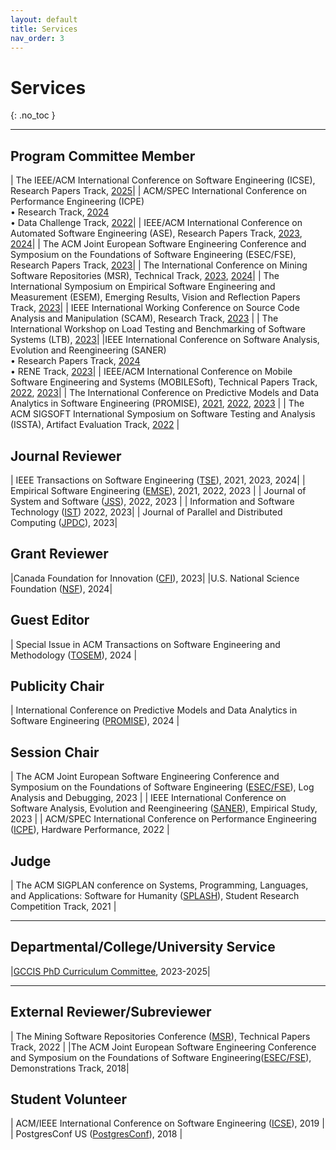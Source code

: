 ```yaml
---
layout: default
title: Services
nav_order: 3
---
```


# Services
{: .no_toc }

----

## Program Committee Member

| The IEEE/ACM International Conference on Software Engineering (ICSE), Research Papers Track, [2025](https://conf.researchr.org/track/icse-2025/icse-2025-research-track)| 
| ACM/SPEC International Conference on Performance Engineering (ICPE) <br/> • Research Track, [2024](https://icpe2024.spec.org/) <br/> • Data Challenge Track, [2022](https://icpe2022.spec.org/tracks-and-submissions/data-challenge-track/)|
| IEEE/ACM International Conference on Automated Software Engineering (ASE), Research Papers Track, [2023](https://conf.researchr.org/track/ase-2023/ase-2023-papers?), [2024](https://conf.researchr.org/track/ase-2024/ase-2024-research)| 
| The ACM Joint European Software Engineering Conference and Symposium on the Foundations of Software Engineering (ESEC/FSE), Research Papers Track, [2023](https://2023.esec-fse.org/track/fse-2023-research-papers)| 
| The International Conference on Mining Software Repositories (MSR), Technical Track, [2023](https://conf.researchr.org/track/msr-2023/msr-2023-technical-papers), [2024](https://2024.msrconf.org/track/msr-2024-technical-papers)| 
| The International Symposium on Empirical Software Engineering and Measurement (ESEM), Emerging Results, Vision and Reflection Papers Track, [2023](https://conf.researchr.org/track/esem-2023/esem-2023-emerging-results-vision-and-reflection-papers)| 
| IEEE International Working Conference on Source Code Analysis and Manipulation (SCAM), Research Track, [2023](http://www.ieee-scam.org/2023/#cfpresearchtrack) |
| The International Workshop on Load Testing and Benchmarking of Software Systems (LTB), [2023](https://ltb2023.github.io/)| 
|IEEE International Conference on Software Analysis, Evolution and Reengineering (SANER) <br/> • Research Papers Track, [2024](https://conf.researchr.org/track/saner-2024/saner-2024-papers) <br/> • RENE Track, [2023](https://saner2023.must.edu.mo/negativerestrack)|
| IEEE/ACM International Conference on Mobile Software Engineering and Systems (MOBILESoft), Technical Papers Track, [2022](https://conf.researchr.org/track/mobilesoft-2022/mobilesoft-2022-technical-papers?), [2023](https://conf.researchr.org/home/mobilesoft-2023)|
| The International Conference on Predictive Models and Data Analytics in Software Engineering (PROMISE), [2021](https://promiseconf.github.io/2021/index.html), [2022](https://promiseconf.github.io/2022/index.html), [2023](https://promiseconf.github.io/2023/index.html) |
| The ACM SIGSOFT International Symposium on Software Testing and Analysis (ISSTA), Artifact Evaluation Track, [2022](https://conf.researchr.org/track/issta-2022/issta-2022-artifact-evaluation) |

## Journal Reviewer

| IEEE Transactions on Software Engineering ([TSE](https://ieeexplore.ieee.org/xpl/RecentIssue.jsp?punumber=32)), 2021, 2023, 2024| 
| Empirical Software Engineering ([EMSE](https://www.springer.com/journal/10664)), 2021, 2022, 2023 | 
| Journal of System and Software ([JSS](https://www.sciencedirect.com/journal/journal-of-systems-and-software)), 2022, 2023 | 
| Information and Software Technology ([IST](https://www.sciencedirect.com/journal/information-and-software-technology)) 2022, 2023|
| Journal of Parallel and Distributed Computing ([JPDC](https://www.sciencedirect.com/journal/journal-of-parallel-and-distributed-computing)), 2023| 

## Grant Reviewer

|Canada Foundation for Innovation ([CFI](https://www.innovation.ca/)), 2023|
|U.S. National Science Foundation ([NSF](https://www.nsf.gov/)), 2024|

## Guest Editor

| Special Issue in ACM Transactions on Software Engineering and Methodology ([TOSEM](https://dl.acm.org/journal/tosem/frontiers)), 2024 |


## Publicity Chair

| International Conference on Predictive Models and Data Analytics in Software Engineering ([PROMISE](https://promiseconf.github.io/2024/index.html)), 2024 |

## Session Chair

| The ACM Joint European Software Engineering Conference and Symposium on the Foundations of Software Engineering ([ESEC/FSE](https://2023.esec-fse.org/)), Log Analysis and Debugging, 2023 | 
| IEEE International Conference on Software Analysis, Evolution and Reengineering ([SANER](https://saner2023.must.edu.mo/)), Empirical Study, 2023 |
| ACM/SPEC International Conference on Performance Engineering ([ICPE](https://icpe2022.spec.org/)), Hardware Performance, 2022 |

## Judge

| The ACM SIGPLAN conference on Systems, Programming, Languages, and Applications: Software for Humanity ([SPLASH](https://2021.splashcon.org/track/splash-2021-SRC?plenary=Hide%20plenary%20sessions)), Student Research Competition Track, 2021 |

-----


## Departmental/College/University Service

|[GCCIS PhD Curriculum Committee](https://www.rit.edu/computing/phd-computing-and-information-sciences/resources), 2023-2025|

-------

## External Reviewer/Subreviewer

| The Mining Software Repositories Conference ([MSR](https://conf.researchr.org/home/msr-2022)), Technical Papers Track, 2022 |
|The ACM Joint European Software Engineering Conference and Symposium on the Foundations of Software Engineering([ESEC/FSE](https://2018.fseconference.org/)), Demonstrations Track, 2018|

## Student Volunteer

| ACM/IEEE International Conference on Software Engineering ([ICSE](https://2019.icse-conferences.org/)), 2019 |
| PostgresConf US ([PostgresConf](https://postgresconf.org/conferences/2018)), 2018 |

